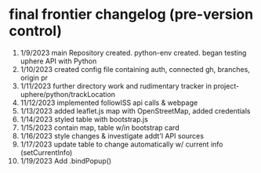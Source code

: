 # final frontier changelog (pre-version control)
1. 1/9/2023 main Repository created. python-env created. began testing uphere API with Python
2. 1/10/2023 created config file containing auth, connected gh, branches, origin pr
3. 1/11/2023 further directory work and rudimentary tracker in project-uphere/python/trackLocation
4. 11/12/2023 implemented followISS api calls & webpage
5. 1/13/2023 added leaflet.js map with OpenStreetMap, added credentials
6. 1/14/2023 styled table with bootstrap.js
7. 1/15/2023 contain map, table w/in bootstrap card
8. 1/16/2023 style changes & investigate addt'l API sources
9. 1/17/2023 update table to change automatically w/ current info (setCurrentInfo)
10. 1/19/2023 Add .bindPopup()
